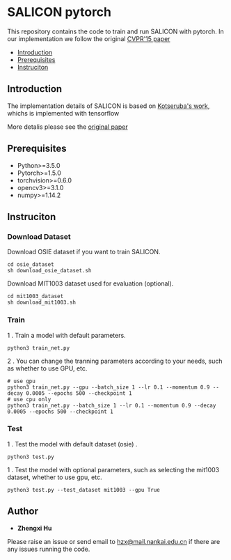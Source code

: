 # SALICON pytorch

This repository contains the code to train and run SALICON with pytorch. In our implementation we follow the original [CVPR'15 paper](https://www.cv-foundation.org/openaccess/content_iccv_2015/papers/Huang_SALICON_Reducing_the_ICCV_2015_paper.pdf)

- [Introduction](##Introduction)
- [Prerequisites](##Prerequisites)
- [Instruciton](##Instruciton)

## Introduction


The implementation details of SALICON is based on [Kotseruba's work](https://github.com/ykotseruba/SALICONtf), whichs is implemented with tensorflow

More detalis please see the [original paper](https://www.cv-foundation.org/openaccess/content_iccv_2015/papers/Huang_SALICON_Reducing_the_ICCV_2015_paper.pdf)


## Prerequisites

- Python>=3.5.0
- Pytorch>=1.5.0
- torchvision>=0.6.0
- opencv3>=3.1.0
- numpy>=1.14.2

## Instruciton



### Download Dataset



Download OSIE dataset if you want to train SALICON.

```
cd osie_dataset
sh download_osie_dataset.sh
```

Download MIT1003 dataset used for evaluation (optional).

```
cd mit1003_dataset
sh download_mit1003.sh
```


### Train



1 . Train a model with default parameters.

```
python3 train_net.py
```
2 . You can change the tranning parameters according to your needs, such as whether to use GPU, etc.


```
# use gpu
python3 train_net.py --gpu --batch_size 1 --lr 0.1 --momentum 0.9 --decay 0.0005 --epochs 500 --checkpoint 1
# use cpu only
python3 train_net.py --batch_size 1 --lr 0.1 --momentum 0.9 --decay 0.0005 --epochs 500 --checkpoint 1
```



### Test



1 . Test the model with default dataset (osie) .

```
python3 test.py
```

1 . Test the model with optional parameters, such as selecting the mit1003 dataset, whether to use gpu, etc.

```
python3 test.py --test_dataset mit1003 --gpu True
```



## Author



* **Zhengxi Hu**

Please raise an issue or send email to hzx@mail.nankai.edu.cn if there are any issues running the code.